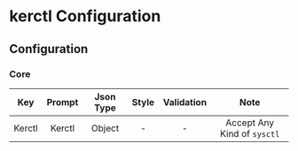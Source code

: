 kerctl Configuration
==========

Configuration
----------

<h3>Core</h3>

|   Key  | Prompt | Json Type | Style | Validation |             Note            |
|:------:|:------:|:---------:|:-----:|:----------:|:---------------------------:|
| Kerctl | Kerctl |   Object  |   -   |      -     | Accept Any Kind of `sysctl` |
